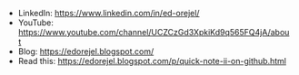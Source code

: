 

- LinkedIn: https://www.linkedin.com/in/ed-orejel/
- YouTube: https://www.youtube.com/channel/UCZCzGd3XpkiKd9q565FQ4jA/about
- Blog: https://edorejel.blogspot.com/
- Read this: https://edorejel.blogspot.com/p/quick-note-ii-on-github.html

<!--
**xpqx/xpqx** is a ✨ _special_ ✨ repository because its `README.md` (this file) appears on your GitHub profile.

Here are some ideas to get you started:

- 🔭 I’m currently working on ...
- 🌱 I’m currently learning ...
- 👯 I’m looking to collaborate on ...
 
- 📫 How to reach me: ...
-  Pronouns: ...
- ⚡ Fun fact: ...
-->
